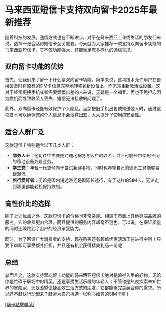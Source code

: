 # 马来西亚短信卡支持双向留卡2025年最新推荐

随着科技的发展，通信方式也在不断进步。对于在马来西亚工作或生活的朋友们来说，选择一张合适的短信卡至关重要。今天就为大家推荐一款支持双向留卡功能的马来西亚短信卡，它不仅功能强大，还能满足您多样化的通信需求。

## 双向留卡功能的优势

首先，让我们来了解一下什么是双向留卡功能。简单来说，这项技术允许用户在更换设备时将原有的SIM卡信息完整地转移到新设备上，而无需重新激活或设置。这对于经常更换手机或者需要频繁出差的人来说，无疑是一个福音。再也不用担心因为换机而导致联系人丢失、短信无法接收的问题了。

此外，双向留卡还能有效保护个人隐私。当您把旧手机出售或赠送他人时，通过这项技术可以确保您的个人信息不会泄露出去，大大提升了使用的安全性。

## 适合人群广泛

这款短信卡特别适合以下几类人群：

- **商务人士**：他们往往需要随时随地保持与客户的联系，并且可能经常使用不同的移动设备处理业务。
- **学生党**：年轻一代更倾向于尝试新鲜事物，同时也希望自己的通讯工具能够紧跟潮流。
- **旅行爱好者**：无论是国内短途游还是国际长途行，有了这样的SIM卡，无论走到哪里都能轻松保持联络。

## 高性价比的选择

除了上述优点之外，这款短信卡的价格也非常亲民。相较于市面上其他高端品牌的服务，它的收费更加合理，而且提供的服务内容却毫不逊色。可以说，在保证质量的同时还兼顾到了用户的经济承受能力。

同时，为了回馈广大消费者的支持，现在购买还有超值优惠活动正在进行中哦！只要下单即可享受额外折扣，并且还有机会获得精美礼品一份呢！

## 总结

总而言之，这款支持双向留卡功能的马来西亚短信卡绝对是值得入手的好物。无论你是忙碌于职场中的精英，还是享受生活乐趣的年轻人；不管你是热衷探索未知世界的冒险家，还是渴望便捷高效生活方式的朋友，它都能够完美契合你的需求。所以还不赶快行动起来？赶紧为自己挑选一张称心如意的SIM卡吧！

[[購卡點擊聯系](https://t.me/s/SXDXQF)]